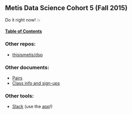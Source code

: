 ## Metis Data Science Cohort 5 (Fall 2015)

Do it right now! :boom:

#### [Table of Contents](https://github.com/thisismetis/ds5/blob/master/table_of_contents.md)

### Other repos:

 * [thisismetis/dsp](https://github.com/thisismetis/dsp)


### Other documents:

 * [Pairs](pairs.txt)
 * [Class info and sign-ups](https://docs.google.com/spreadsheets/d/1DzyYb5W_bYrgs2xcEtyKRcFdIB0p_QRyrHcnHQfqxCE/edit#gid=0)


### Other tools:

 * [Slack](https://metis-fall-2015.slack.com/) (use the [app](https://slack.com/apps)!)
